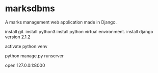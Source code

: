 # marksdbms
A marks management web application made in Django.


install git.
install python3
install python virtual environment.
install django version 2.1.2

activate python venv

python manage.py runserver

open 127.0.0.1:8000

